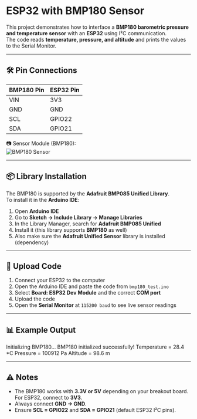 # ESP32 with BMP180 Sensor

This project demonstrates how to interface a **BMP180 barometric pressure and temperature sensor** with an **ESP32** using I²C communication.  
The code reads **temperature, pressure, and altitude** and prints the values to the Serial Monitor.

---

## 🛠 Pin Connections

| BMP180 Pin | ESP32 Pin |
|------------|-----------|
| VIN        | 3V3       |
| GND        | GND       |
| SCL        | GPIO22    |
| SDA        | GPIO21    |

📷 Sensor Module (BMP180):  
![BMP180 Sensor](A_digital_instructional_guide_features_a_BMP180_ba.png)

---

## 📦 Library Installation

The BMP180 is supported by the **Adafruit BMP085 Unified Library**.  
To install it in the **Arduino IDE**:

1. Open **Arduino IDE**  
2. Go to **Sketch → Include Library → Manage Libraries**  
3. In the Library Manager, search for **Adafruit BMP085 Unified**  
4. Install it (this library supports **BMP180** as well)  
5. Also make sure the **Adafruit Unified Sensor** library is installed (dependency)

---

## 🚀 Upload Code

1. Connect your ESP32 to the computer  
2. Open the Arduino IDE and paste the code from `bmp180_test.ino`  
3. Select **Board: ESP32 Dev Module** and the correct **COM port**  
4. Upload the code  
5. Open the **Serial Monitor** at `115200 baud` to see live sensor readings  

---

## 📊 Example Output

Initializing BMP180...
BMP180 initialized successfully!
Temperature = 28.4 *C
Pressure = 100912 Pa
Altitude = 98.6 m


---

## ⚠️ Notes

- The BMP180 works with **3.3V or 5V** depending on your breakout board. For ESP32, connect to **3V3**.  
- Always connect **GND → GND**.  
- Ensure **SCL = GPIO22** and **SDA = GPIO21** (default ESP32 I²C pins).  